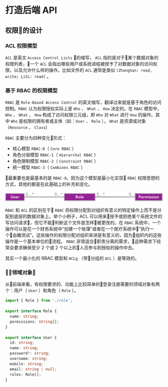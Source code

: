 # 打造后端 API

## 权限的设计

### ACL 权限模型

`ACL` 是英文 `Access Control Lists` 的缩写， `ACL` 指的是对于某个数据对象的权限列表，一个 `ACL` 会指出哪些用户或系统进程被授予了对数据对象的访问权限，以及允许什么样的操作。比如文件的 `ACL` 通常是类似 `(ZhangSan: read, write; LiSi: read)` 。

### 基于 RBAC 的权限模型

`RBAC` 是 `Role-Based Access Control` 的英文缩写，翻译过来就是基于角色的访问控制。`RBAC` 认为权限授权实际上是 `Who` 、 `What` 、 `How` 决定的。在 `RBAC` 模型中，`Who` 、 `What` 、 `How` 构成了访问权限三元组，即 `Who` 对 `What` 进行 `How` 的操作。其中 `Who` 是权限的拥有者或主体（如：`User` 、 `Role` ）， `What` 是资源或对象（`Resource` 、 `Class`)

`RBAC` 主要分为四种变化形式：

* 核心模型 `RBAC-0`（ `Core RBAC` ）
* 角色分层模型 `RBAC-1`（ `Hierarchal RBAC` ）
* 角色限制模型 `RBAC-2`（ `Constraint RBAC` ）
* 统一模型 `RBAC-3`（ `Combines RBAC` ）

最重要也是最基本的是 `RBAC-0`，因为这个模型是最小化实现 `RBAC` 权限思想的方式，其他的都是在此基础上的补充和变化。

![RABC 领域模型](/assets/2018-04-07-18-07-32.png)

`RBAC` 和 `ACL` 的区别在于 `RBAC` 将权限分配到对组织有意义的特定操作上而不是分配到底层的数据对象上。举个小例子，ACL 可以用来授予或拒绝某个系统文件的写访问请求，但它不能判断这个文件是怎样被更改的。在 `RBAC` 系统中，一个操作可以是在一个财务系统中“创建一个账簿”或者在一个医疗系统中“执行一个血糖测试”。这些操作的权限分配对组织来讲是有意义的，因为组织内的这些操作是一个基本单位的流程。 `RBAC` 非常适合职责分离的需求，这种需求下经常会要求确保至少 2 个或 2 个以上的人员参与到授权的操作中去。

其实一个最小化的 RBAC 模型和 `ACLg` （带分组的 `ACL` ）是等效的。

### 领域对象

从前端来看，有权限要求的、功能上比较简单的登录注册需要的领域对象有两个：用户（ `User` ）和角色（ `Role` ）。

```ts
import { Role } from './role';

export interface Role {
  name: string;
  permissions: string[];
}

export interface User {
  id: string;
  name: string;
  password?: string;
  username: string;
  mobile: string;
  email: string | null;
  roles: Role[];
}
```

